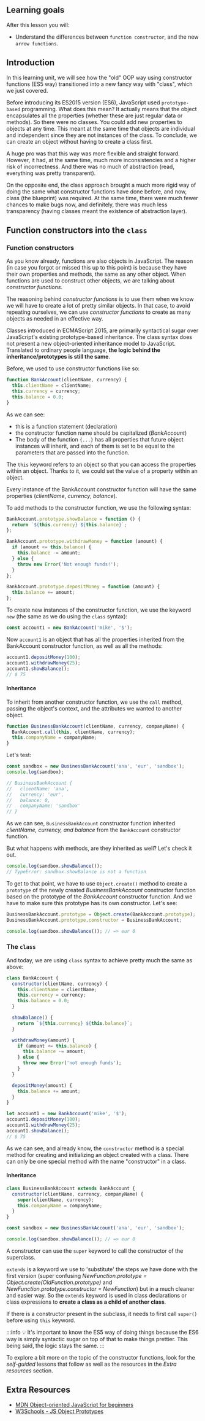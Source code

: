 <!-- ![logo_ironhack_blue 7](https://user-images.githubusercontent.com/23629340/40541063-a07a0a8a-601a-11e8-91b5-2f13e4e6b441.png)

# JS | OOP - Function constructor vs. Class -->

## Learning goals

After this lesson you will:

- Understand the differences between `function constructor`, and the new `arrow functions`.

## Introduction

In this learning unit, we will see how the "old" OOP way using constructor functions (ES5 way) transitioned into a new fancy way with "class", which we just covered.

Before introducing its ES2015 version (ES6), JavaScript used `prototype-based` programming. What does this mean? It actually means that the object encapsulates all the properties (whether these are just regular data or methods). So there were no classes. You could add new properties to objects at any time. This meant at the same time that objects are individual and independent since they are not instances of the class. To conclude, we can create an object without having to create a class first.

A huge pro was that this way was more flexible and straight forward. However, it had, at the same time, much more inconsistencies and a higher risk of incorrectness. And there was no much of abstraction (read, everything was pretty transparent).

On the opposite end, the class approach brought a much more rigid way of doing the same what constructor functions have done before, and now, class (the blueprint) was required. At the same time, there were much fewer chances to make bugs now, and definitely, there was much less transparency (having classes meant the existence of abstraction layer).

## Function constructors into the `class`

### Function constructors

As you know already, functions are also objects in JavaScript. The reason (in case you forgot or missed this up to this point) is because they have their own properties and methods, the same as any other object. When functions are used to construct other objects, we are talking about _constructor functions_.

The reasoning behind _constructor functions_ is to use them when we know we will have to create a lot of pretty similar objects. In that case, to avoid repeating ourselves, we can use _constructor functions_ to create as many objects as needed in an effective way.

Classes introduced in ECMAScript 2015, are primarily syntactical sugar over JavaScript's existing prototype-based inheritance. The class syntax does not present a new object-oriented inheritance model to JavaScript. Translated to ordinary people language, **the logic behind the inheritance/prototypes is still the same**.

Before, we used to use constructor functions like so:

```javascript
function BankAccount(clientName, currency) {
  this.clientName = clientName;
  this.currency = currency;
  this.balance = 0.0;
}
```

As we can see:

- this is a function statement (declaration)
- the constructor function name should be capitalized (_BankAccount_)
- The body of the function `{...}` has all properties that future object instances will inherit, and each of them is set to be equal to the parameters that are passed into the function.

The `this` keyword refers to an object so that you can access the properties within an object. Thanks to it, we could set the value of a property within an object.

Every instance of the BankAccount constructor function will have the same properties (_clientName_, _currency_, _balance_).

To add methods to the constructor function, we use the following syntax:

```javascript
BankAccount.prototype.showBalance = function () {
  return `${this.currency} ${this.balance}`;
};

BankAccount.prototype.withdrawMoney = function (amount) {
  if (amount <= this.balance) {
    this.balance -= amount;
  } else {
    throw new Error('Not enough funds!');
  }
};

BankAccount.prototype.depositMoney = function (amount) {
  this.balance += amount;
};
```

To create new instances of the constructor function, we use the keyword `new` (the same as we do using the `class` syntax):

```javascript
const account1 = new BankAccount('mike', '$');
```

Now `account1` is an object that has all the properties inherited from the BankAccount constructor function, as well as all the methods:

```javascript
account1.depositMoney(100);
account1.withdrawMoney(25);
account1.showBalance();
// $ 75
```

#### Inheritance

To inherit from another constructor function, we use the `call` method, passing the object's context, and the attributes we wanted to another object.

```javascript
function BusinessBankAccount(clientName, currency, companyName) {
  BankAccount.call(this, clientName, currency);
  this.companyName = companyName;
}
```

Let's test:

```javascript
const sandbox = new BusinessBankAccount('ana', 'eur', 'sandbox');
console.log(sandbox);

// BusinessBankAccount {
//   clientName: 'ana',
//   currency: 'eur',
//   balance: 0,
//   companyName: 'sandbox'
// }
```

As we can see, `BusinessBankAccount` constructor function inherited _clientName, currency, and balance_ from the `BankAccount` constructor function.

But what happens with methods, are they inherited as well? Let's check it out.

```javascript
console.log(sandbox.showBalance());
// TypeError: sandbox.showBalance is not a function
```

To get to that point, we have to use `Object.create()` method to create a `prototype` of the newly created _BusinessBankAccount_ constructor function based on the prototype of the _BankAccount_ constructor function. And we have to make sure this prototype has its own constructor. Let's see:

```javascript
BusinessBankAccount.prototype = Object.create(BankAccount.prototype);
BusinessBankAccount.prototype.constructor = BusinessBankAccount;

console.log(sandbox.showBalance()); // => eur 0
```

### The `class`

And today, we are using `class` syntax to achieve pretty much the same as above:

```javascript
class BankAccount {
  constructor(clientName, currency) {
    this.clientName = clientName;
    this.currency = currency;
    this.balance = 0.0;
  }

  showBalance() {
    return `${this.currency} ${this.balance}`;
  }

  withdrawMoney(amount) {
    if (amount <= this.balance) {
      this.balance -= amount;
    } else {
      throw new Error('not enough funds');
    }
  }

  depositMoney(amount) {
    this.balance += amount;
  }
}

let account1 = new BankAccount('mike', '$');
account1.depositMoney(100);
account1.withdrawMoney(25);
account1.showBalance();
// $ 75
```

As we can see, and already know, the `constructor` method is a special method for creating and initializing an object created with a class. There can only be one special method with the name "constructor" in a class.

#### Inheritance

```javascript
class BusinessBankAccount extends BankAccount {
  constructor(clientName, currency, companyName) {
    super(clientName, currency);
    this.companyName = companyName;
  }
}

const sandbox = new BusinessBankAccount('ana', 'eur', 'sandbox');

console.log(sandbox.showBalance()); // => eur 0
```

A constructor can use the `super` keyword to call the constructor of the superclass.

`extends` is a keyword we use to 'substitute' the steps we have done with the first version (super confusing _NewFunction.prototype = Object.create(OldFunction.prototype)_ and _NewFunction.prototype.constructor = NewFunction_) but in a much cleaner and easier way. So the `extends` keyword is used in class declarations or class expressions to **create a class as a child of another class**.

If there is a constructor present in the subclass, it needs to first call `super()` before using `this` keyword.

:::info
:bulb: It's important to know the ES5 way of doing things because the ES6 way is simply syntactic sugar on top of that to make things prettier. This being said, the logic stays the same.
:::

To explore a bit more on the topic of the constructor functions, look for the _self-guided_ lessons that follow as well as the resources in the _Extra resources_ section.

## Extra Resources

- [MDN Object-oriented JavaScript for beginners](https://developer.mozilla.org/en-US/docs/Learn/JavaScript/Objects/Object-oriented_JS)
- [W3Schools - JS Object Prototypes](https://www.w3schools.com/js/js_object_prototypes.asp)
